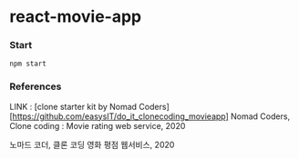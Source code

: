 # react-movie-app

### Start

    npm start

### References
LINK : [clone starter kit by Nomad Coders][https://github.com/easysIT/do_it_clonecoding_movieapp]
Nomad Coders, Clone coding : Movie rating web service, 2020

노마드 코더, 클론 코딩 영화 평점 웹서비스, 2020
